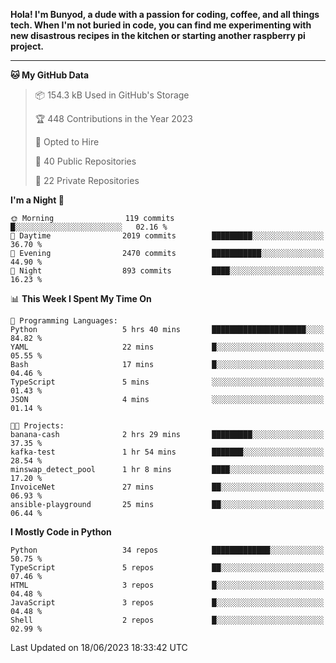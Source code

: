<p>
<b>Hola! I'm Bunyod, a dude with a passion for coding, coffee, and all things tech. When I'm not buried in code, you can find me experimenting with new disastrous recipes in the kitchen or starting another raspberry pi project.</b>
</p>

---

<!--START_SECTION:waka-->
**🐱 My GitHub Data** 

> 📦 154.3 kB Used in GitHub's Storage 
 > 
> 🏆 448 Contributions in the Year 2023
 > 
> 💼 Opted to Hire
 > 
> 📜 40 Public Repositories 
 > 
> 🔑 22 Private Repositories 
 > 
**I'm a Night 🦉** 

```text
🌞 Morning                119 commits         █░░░░░░░░░░░░░░░░░░░░░░░░   02.16 % 
🌆 Daytime                2019 commits        █████████░░░░░░░░░░░░░░░░   36.70 % 
🌃 Evening                2470 commits        ███████████░░░░░░░░░░░░░░   44.90 % 
🌙 Night                  893 commits         ████░░░░░░░░░░░░░░░░░░░░░   16.23 % 
```


📊 **This Week I Spent My Time On** 

```text
💬 Programming Languages: 
Python                   5 hrs 40 mins       █████████████████████░░░░   84.82 % 
YAML                     22 mins             █░░░░░░░░░░░░░░░░░░░░░░░░   05.55 % 
Bash                     17 mins             █░░░░░░░░░░░░░░░░░░░░░░░░   04.46 % 
TypeScript               5 mins              ░░░░░░░░░░░░░░░░░░░░░░░░░   01.43 % 
JSON                     4 mins              ░░░░░░░░░░░░░░░░░░░░░░░░░   01.14 % 

🐱‍💻 Projects: 
banana-cash              2 hrs 29 mins       █████████░░░░░░░░░░░░░░░░   37.35 % 
kafka-test               1 hr 54 mins        ███████░░░░░░░░░░░░░░░░░░   28.54 % 
minswap_detect_pool      1 hr 8 mins         ████░░░░░░░░░░░░░░░░░░░░░   17.20 % 
InvoiceNet               27 mins             ██░░░░░░░░░░░░░░░░░░░░░░░   06.93 % 
ansible-playground       25 mins             ██░░░░░░░░░░░░░░░░░░░░░░░   06.44 % 
```

**I Mostly Code in Python** 

```text
Python                   34 repos            █████████████░░░░░░░░░░░░   50.75 % 
TypeScript               5 repos             ██░░░░░░░░░░░░░░░░░░░░░░░   07.46 % 
HTML                     3 repos             █░░░░░░░░░░░░░░░░░░░░░░░░   04.48 % 
JavaScript               3 repos             █░░░░░░░░░░░░░░░░░░░░░░░░   04.48 % 
Shell                    2 repos             █░░░░░░░░░░░░░░░░░░░░░░░░   02.99 % 
```




 Last Updated on 18/06/2023 18:33:42 UTC
<!--END_SECTION:waka-->
